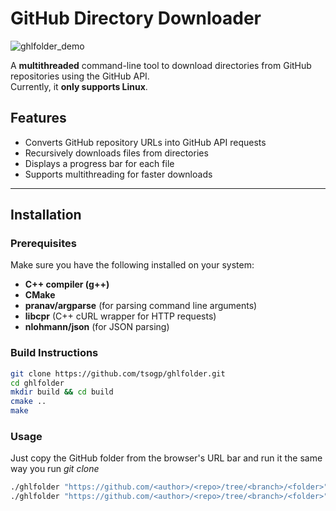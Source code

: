 # **GitHub Directory Downloader**  

![ghlfolder_demo](https://github.com/user-attachments/assets/aecf2980-8a61-41af-8d63-7e8fa148b9f8)

A **multithreaded** command-line tool to download directories from GitHub repositories using the GitHub API.  
Currently, it **only supports Linux**.

## **Features**  
- Converts GitHub repository URLs into GitHub API requests  
- Recursively downloads files from directories  
- Displays a progress bar for each file  
- Supports multithreading for faster downloads  

---

## **Installation**  

### **Prerequisites**  
Make sure you have the following installed on your system:  
- **C++ compiler (g++)**  
- **CMake**  
- **pranav/argparse** (for parsing command line arguments)
- **libcpr** (C++ cURL wrapper for HTTP requests)  
- **nlohmann/json** (for JSON parsing)  

### **Build Instructions**  
```sh
git clone https://github.com/tsogp/ghlfolder.git
cd ghlfolder
mkdir build && cd build
cmake ..
make
```

### **Usage**
Just copy the GitHub folder from the browser's URL bar and run it the same way you run *git clone*
```sh
./ghlfolder "https://github.com/<author>/<repo>/tree/<branch>/<folder>"
./ghlfolder "https://github.com/<author>/<repo>/tree/<branch>/<folder>" --output-dir=/home/user
```
